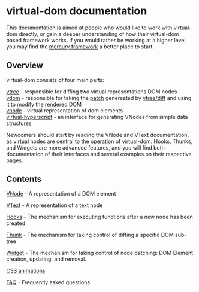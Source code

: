 # virtual-dom documentation
This documentation is aimed at people who would like to work with virtual-dom directly, or gain a deeper understanding of how their virtual-dom based framework works. If you would rather be working at a higher level, you may find the [mercury framework](https://github.com/Raynos/mercury) a better place to start.

## Overview

virtual-dom consists of four main parts:

[vtree](https://github.com/Matt-Esch/virtual-dom/tree/master/vtree) - responsible for diffing two virtual representations DOM nodes  
[vdom](https://github.com/Matt-Esch/virtual-dom/tree/master/vdom) - responsible for taking the [patch](https://github.com/Matt-Esch/virtual-dom/blob/master/vdom/patch.js) genereated by [vtree/diff](https://github.com/Matt-Esch/virtual-dom/blob/master/vtree/diff.js) and using it to modify the rendered DOM  
[vnode](https://github.com/Matt-Esch/virtual-dom/tree/master/vnode) - virtual representation of dom elements  
[virtual-hyperscript](https://github.com/Matt-Esch/virtual-dom/tree/master/virtual-hyperscript) - an interface for generating VNodes from simple data structures

Newcomers should start by reading the VNode and VText documentation, as virtual nodes are central to the operation of virtual-dom. Hooks, Thunks, and Widgets are more advanced features, and you will find both documentation of their interfaces and several examples on their respective pages.

## Contents

[VNode](vnode.md) - A representation of a DOM element

[VText](vtext.md) - A representation of a text node

[Hooks](hooks.md) - The mechanism for executing functions after a new node has been created

[Thunk](thunk.md) - The mechanism for taking control of diffing a specific DOM sub-tree

[Widget](widget.md) - The mechanism for taking control of node patching: DOM Element creation, updating, and removal.

[CSS animations](css-animations.md)

[FAQ](faq.md) - Frequently asked questions
